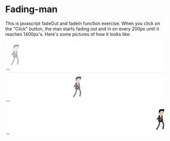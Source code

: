 # Fading-man
This is javascript fadeOut and fadeIn function exercise. When you click on the "Click" button, the man starts fading out and in on every 200px until it reaches 1400px's. Here's some pictures of how it looks like:

![alt text](https://raw.githubusercontent.com/Eduard949/Fading-man/master/Screenshot_2.png)
![alt text](https://raw.githubusercontent.com/Eduard949/Fading-man/master/Screenshot_4.png)
![alt text](https://raw.githubusercontent.com/Eduard949/Fading-man/master/Screenshot_3.png)
